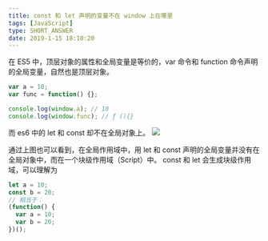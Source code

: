 ```yaml
---
title: const 和 let 声明的变量不在 window 上在哪里
tags: [JavaScript]
type: SHORT_ANSWER
date: 2019-1-15 18:10:20
---
```


在 ES5 中，顶层对象的属性和全局变量是等价的，var 命令和 function 命令声明的全局变量，自然也是顶层对象。

```js
var a = 10;
var func = function() {};

console.log(window.a); // 10
console.log(window.func); // ƒ (){}
```

而 es6 中的 let 和 const 却不在全局对象上。
<img src="http://blog-bed.oss-cn-beijing.aliyuncs.com/80.const%E5%92%8Clet%E5%A3%B0%E6%98%8E%E7%9A%84%E5%8F%98%E9%87%8F%E4%B8%8D%E5%9C%A8window%E4%B8%8A%E5%9C%A8%E5%93%AA%E9%87%8C/let-const-scope.png">

通过上图也可以看到，在全局作用域中，用 let 和 const 声明的全局变量并没有在全局对象中，而在一个块级作用域（Script）中。
const 和 let 会生成块级作用域，可以理解为

```js
let a = 10;
const b = 20;
// 相当于：
(function() {
  var a = 10;
  var b = 20;
})();
```
